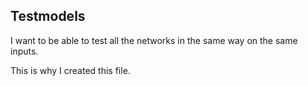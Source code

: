## Testmodels

I want to be able to test all the networks in the same way on the same inputs.

This is why I created this file.
